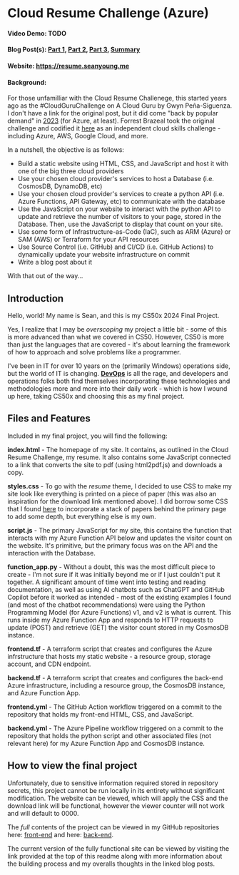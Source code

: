 # Cloud Resume Challenge (Azure)
#### Video Demo:  TODO
#### Blog Post(s): [Part 1](https://blog.seanyoung.me/cloud-resume-challenge-azure-part-1-of-3), [Part 2](https://blog.seanyoung.me/cloud-resume-challenge-azure-part-2-of-3), [Part 3](https://blog.seanyoung.me/cloud-resume-challenge-azure-part-3-of-3), [Summary](https://blog.seanyoung.me/cloud-resume-challenge-azure-final)
#### Website: https://resume.seanyoung.me

#### Background:
For those unfamilliar with the Cloud Resume Challenege, this started years ago as the #CloudGuruChallenge on A Cloud Guru by Gwyn Peña-Siguenza. I don't have a link for the original post, but it did come "back by popular demand" in [2023](https://www.pluralsight.com/resources/blog/cloud/cloudguruchallenge-your-resume-in-azure) (for Azure, at least). Forrest Brazeal took the original challenge and codified it [here](https://cloudresumechallenge.dev) as an independent cloud skills challenge - including Azure, AWS, Google Cloud, and more. 

In a nutshell, the objective is as follows:

- Build a static website using HTML, CSS, and JavaScript and host it with one of the big three cloud providers
- Use your chosen cloud provider's services to host a Database (i.e. CosmosDB, DynamoDB, etc)
- Use your chosen cloud provider's services to create a python API (i.e. Azure Functions, API Gateway, etc) to communicate with the database
- Use the JavaScript on your website to interact with the python API to update and retrieve the number of visitors to your page, stored in the Database. Then, use the JavaScript to display that count on your site.
- Use some form of Infrastructure-as-Code (IaC), such as ARM (Azure) or SAM (AWS) or Terraform for your API resources
- Use Source Control (i.e. GitHub) and CI/CD (i.e. GitHub Actions) to dynamically update your website infrastructure on commit
- Write a blog post about it

With that out of the way...

## Introduction
Hello, world! My name is Sean, and this is my CS50x 2024 Final Project. 

Yes, I realize that I may be _overscoping_ my project a little bit - some of this is more advanced than what we covered in CS50. However, CS50 is more than just the languages that are covered - it's about learning the framework of how to approach and solve problems like a programmer.

I've been in IT for over 10 years on the (primarily Windows) operations side, but the world of IT is changing. [**DevOps**](https://en.wikipedia.org/wiki/DevOps) is all the rage, and developers and operations folks both find themselves incorporating these technologies and methodologies more and more into their daily work - which is how I wound up here, taking CS50x and choosing this as my final project.

## Files and Features

Included in my final project, you will find the following:

**index.html** - The homepage of my site. It contains, as outlined in the Cloud Resume Challenge, my resume. It also contains some JavaScript connected to a link that converts the site to pdf (using html2pdf.js) and downloads a copy.

**styles.css** - To go with the _resume_ theme, I decided to use CSS to make my site look like everything is printed on a piece of paper (this was also an inspiration for the download link mentioned above). I did borrow some CSS that I found [here](https://css-tricks.com/snippets/css/stack-of-paper/) to incorporate a stack of papers behind the primary page to add some depth, but everything else is my own.

**script.js** - The primary JavaScript for my site, this contains the function that interacts with my Azure Function API below and updates the visitor count on the website. It's primitive, but the primary focus was on the API and the interaction with the Database.

**function_app.py** - Without a doubt, this was the most difficult piece to create - I'm not sure if it was initially beyond me or if I just couldn't put it together. A significant amount of time went into testing and reading documentation, as well as using AI chatbots such as ChatGPT and GitHub Copilot before it worked as intended - most of the existing examples I found (and most of the chatbot recommendations) were using the Python Programming Model (for Azure Functions) v1, and v2 is what is current. This runs inside my Azure Function App and responds to HTTP requests to update (POST) and retrieve (GET) the visitor count stored in my CosmosDB instance.

**frontend.tf** - A terraform script that creates and configures the Azure infrstructure that hosts my static website - a resource group, storage account, and CDN endpoint.

**backend.tf** - A terraform script that creates and configures the back-end Azure infrastructure, including a resource group, the CosmosDB instance, and Azure Function App.

**frontend.yml** - The GitHub Action workflow triggered on a commit to the repository that holds my front-end HTML, CSS, and JavaScript.

**backend.yml** - The Azure Pipeline workflow triggered on a commit to the repository that holds the python script and other associated files (not relevant here) for my Azure Function App and CosmosDB instance.

## How to view the final project

Unfortunately, due to sensitive information required stored in repository secrets, this project cannot be run locally in its entirety without significant modification. The website can be viewed, which will apply the CSS and the download link will be functional, however the viewer counter will not work and will default to 0000.

The _full_ contents of the project can be viewed in my GitHub repositories here: [front-end](https://github.com/seayou8976/azure_cloud_resume) and here: [back-end](https://github.com/seayou8976/azure_function_api). 
 
The current version of the fully functional site can be viewed by visiting the link provided at the top of this readme along with more information about the building process and my overalls thoughts in the linked blog posts.

  
